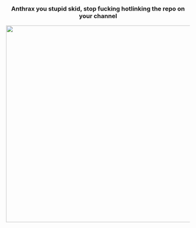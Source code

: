 
<div>
  <h3 align="center" align="justify">Anthrax you stupid skid, stop fucking hotlinking the repo on your channel</h3>
<p align="center">

  <img width="540" height="540" src="https://github.com/Proxyabel/evilginx.botguard/assets/106442797/ba4e9651-7bc8-4c91-9ada-cfb84dcfde0d">
</p>
</div>

